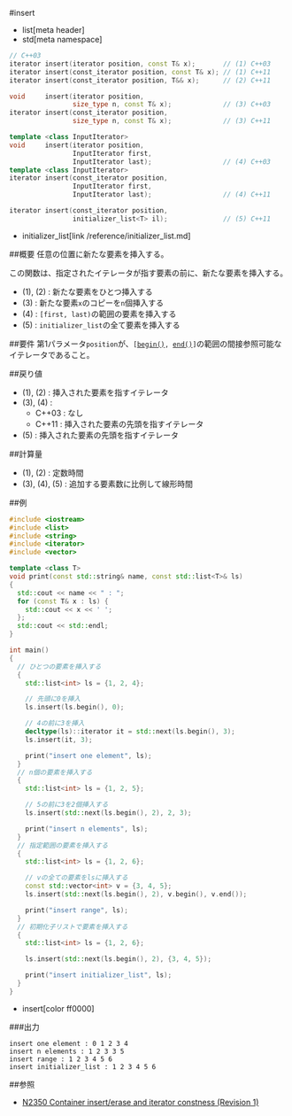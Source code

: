 #insert
* list[meta header]
* std[meta namespace]

```cpp
// C++03
iterator insert(iterator position, const T& x);       // (1) C++03
iterator insert(const_iterator position, const T& x); // (1) C++11
iterator insert(const_iterator position, T&& x);      // (2) C++11

void     insert(iterator position,
                size_type n, const T& x);             // (3) C++03
iterator insert(const_iterator position,
                size_type n, const T& x);             // (3) C++11

template <class InputIterator>
void     insert(iterator position,
                InputIterator first,
                InputIterator last);                  // (4) C++03
template <class InputIterator>
iterator insert(const_iterator position,
                InputIterator first,
                InputIterator last);                  // (4) C++11

iterator insert(const_iterator position,
                initializer_list<T> il);              // (5) C++11
```
* initializer_list[link /reference/initializer_list.md]

##概要
任意の位置に新たな要素を挿入する。

この関数は、指定されたイテレータが指す要素の前に、新たな要素を挿入する。  

- (1), (2) : 新たな要素をひとつ挿入する
- (3) : 新たな要素`x`のコピーを`n`個挿入する
- (4) : `[first, last)`の範囲の要素を挿入する
- (5) : `initializer_list`の全て要素を挿入する


##要件
第1パラメータ`position`が、`[`[`begin()`](./begin.md)`, `[`end()`](./end.md)`]`の範囲の間接参照可能なイテレータであること。


##戻り値
- (1), (2) : 挿入された要素を指すイテレータ
- (3), (4) :
	- C++03 : なし
	- C++11 : 挿入された要素の先頭を指すイテレータ
- (5) : 挿入された要素の先頭を指すイテレータ


##計算量
- (1), (2) : 定数時間
- (3), (4), (5) : 追加する要素数に比例して線形時間


##例
```cpp
#include <iostream>
#include <list>
#include <string>
#include <iterator>
#include <vector>

template <class T>
void print(const std::string& name, const std::list<T>& ls)
{
  std::cout << name << " : ";
  for (const T& x : ls) {
    std::cout << x << ' ';
  };
  std::cout << std::endl;
}

int main()
{
  // ひとつの要素を挿入する
  {
    std::list<int> ls = {1, 2, 4};

    // 先頭に0を挿入
    ls.insert(ls.begin(), 0);

    // 4の前に3を挿入
    decltype(ls)::iterator it = std::next(ls.begin(), 3);
    ls.insert(it, 3);

    print("insert one element", ls);
  }
  // n個の要素を挿入する
  {
    std::list<int> ls = {1, 2, 5};

    // 5の前に3を2個挿入する
    ls.insert(std::next(ls.begin(), 2), 2, 3);

    print("insert n elements", ls);
  }
  // 指定範囲の要素を挿入する
  {
    std::list<int> ls = {1, 2, 6};

    // vの全ての要素をlsに挿入する
    const std::vector<int> v = {3, 4, 5};
    ls.insert(std::next(ls.begin(), 2), v.begin(), v.end());

    print("insert range", ls);
  }
  // 初期化子リストで要素を挿入する
  {
    std::list<int> ls = {1, 2, 6};

    ls.insert(std::next(ls.begin(), 2), {3, 4, 5});

    print("insert initializer_list", ls);
  }
}
```
* insert[color ff0000]

###出力
```
insert one element : 0 1 2 3 4 
insert n elements : 1 2 3 3 5 
insert range : 1 2 3 4 5 6 
insert initializer_list : 1 2 3 4 5 6 
```


##参照
- [N2350 Container insert/erase and iterator constness (Revision 1)](http://www.open-std.org/jtc1/sc22/wg21/docs/papers/2007/n2350.pdf)

